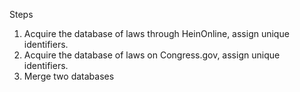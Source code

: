 Steps

1) Acquire the database of laws through HeinOnline, assign unique identifiers.
2) Acquire the database of laws on Congress.gov, assign unique identifiers.
3) Merge two databases
